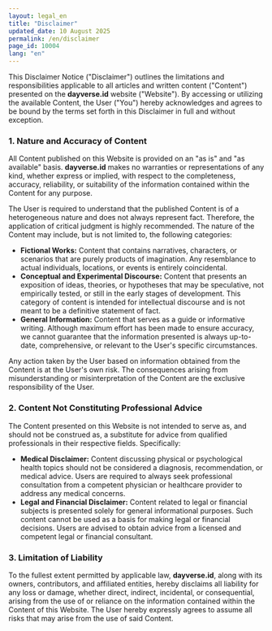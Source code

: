 ```yaml
---
layout: legal_en
title: "Disclaimer"
updated_date: 10 August 2025
permalink: /en/disclaimer
page_id: 10004
lang: "en"
---
```


This Disclaimer Notice ("Disclaimer") outlines the limitations and responsibilities applicable to all articles and written content ("Content") presented on the **dayverse.id** website ("Website"). By accessing or utilizing the available Content, the User ("You") hereby acknowledges and agrees to be bound by the terms set forth in this Disclaimer in full and without exception.

### **1\. Nature and Accuracy of Content**

All Content published on this Website is provided on an "as is" and "as available" basis. **dayverse.id** makes no warranties or representations of any kind, whether express or implied, with respect to the completeness, accuracy, reliability, or suitability of the information contained within the Content for any purpose.

The User is required to understand that the published Content is of a heterogeneous nature and does not always represent fact. Therefore, the application of critical judgment is highly recommended. The nature of the Content may include, but is not limited to, the following categories:

* **Fictional Works:** Content that contains narratives, characters, or scenarios that are purely products of imagination. Any resemblance to actual individuals, locations, or events is entirely coincidental.  
* **Conceptual and Experimental Discourse:** Content that presents an exposition of ideas, theories, or hypotheses that may be speculative, not empirically tested, or still in the early stages of development. This category of content is intended for intellectual discourse and is not meant to be a definitive statement of fact.  
* **General Information:** Content that serves as a guide or informative writing. Although maximum effort has been made to ensure accuracy, we cannot guarantee that the information presented is always up-to-date, comprehensive, or relevant to the User's specific circumstances.

Any action taken by the User based on information obtained from the Content is at the User's own risk. The consequences arising from misunderstanding or misinterpretation of the Content are the exclusive responsibility of the User.

### **2\. Content Not Constituting Professional Advice**

The Content presented on this Website is not intended to serve as, and should not be construed as, a substitute for advice from qualified professionals in their respective fields. Specifically:

* **Medical Disclaimer:** Content discussing physical or psychological health topics should not be considered a diagnosis, recommendation, or medical advice. Users are required to always seek professional consultation from a competent physician or healthcare provider to address any medical concerns.  
* **Legal and Financial Disclaimer:** Content related to legal or financial subjects is presented solely for general informational purposes. Such content cannot be used as a basis for making legal or financial decisions. Users are advised to obtain advice from a licensed and competent legal or financial consultant.

### **3\. Limitation of Liability**

To the fullest extent permitted by applicable law, **dayverse.id**, along with its owners, contributors, and affiliated entities, hereby disclaims all liability for any loss or damage, whether direct, indirect, incidental, or consequential, arising from the use of or reliance on the information contained within the Content of this Website. The User hereby expressly agrees to assume all risks that may arise from the use of said Content.